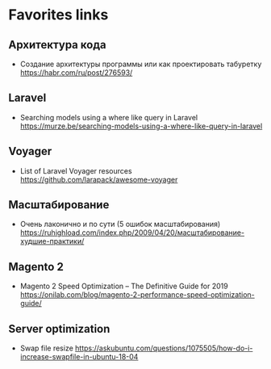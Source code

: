 # Favorites links

## Архитектура кода
* Создание архитектуры программы или как проектировать табуретку https://habr.com/ru/post/276593/

## Laravel
* Searching models using a where like query in Laravel https://murze.be/searching-models-using-a-where-like-query-in-laravel

## Voyager
* List of Laravel Voyager resources https://github.com/larapack/awesome-voyager

## Масштабирование
* Очень лаконично и по сути (5 ошибок масштабирования) https://ruhighload.com/index.php/2009/04/20/масштабирование-худшие-практики/

## Magento 2
* Magento 2 Speed Optimization – The Definitive Guide for 2019 https://onilab.com/blog/magento-2-performance-speed-optimization-guide/

## Server optimization
* Swap file resize https://askubuntu.com/questions/1075505/how-do-i-increase-swapfile-in-ubuntu-18-04
